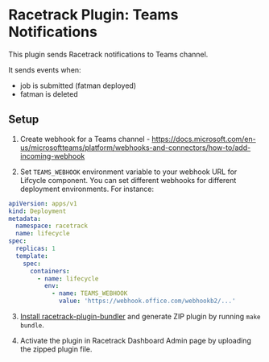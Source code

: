 # Racetrack Plugin: Teams Notifications

This plugin sends Racetrack notifications to Teams channel.

It sends events when:
- job is submitted (fatman deployed)
- fatman is deleted

## Setup
1. Create webhook for a Teams channel - 
  https://docs.microsoft.com/en-us/microsoftteams/platform/webhooks-and-connectors/how-to/add-incoming-webhook

2. Set `TEAMS_WEBHOOK` environment variable to your webhook URL for Lifcycle component.
  You can set different webhooks for different deployment environments.
  For instance:
  ```yaml
  apiVersion: apps/v1
  kind: Deployment
  metadata:
    namespace: racetrack
    name: lifecycle
  spec:
    replicas: 1
    template:
      spec:
        containers:
          - name: lifecycle
            env:
              - name: TEAMS_WEBHOOK
                value: 'https://webhook.office.com/webhookb2/...'
  ```

3. [Install racetrack-plugin-bundler](https://github.com/TheRacetrack/racetrack/blob/master/utils/plugin_bundler/README.md)
  and generate ZIP plugin by running `make bundle`.

4. Activate the plugin in Racetrack Dashboard Admin page
  by uploading the zipped plugin file.
